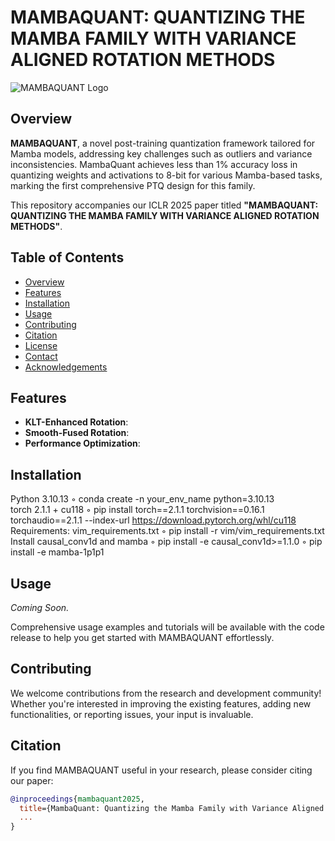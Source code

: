 # MAMBAQUANT: QUANTIZING THE MAMBA FAMILY WITH VARIANCE ALIGNED ROTATION METHODS

![MAMBAQUANT Logo](https://github.com/yourusername/mambaquant/blob/main/assets/logo.png)

## Overview

**MAMBAQUANT**, a novel post-training quantization framework tailored for Mamba models, addressing key challenges such as outliers and variance inconsistencies. MambaQuant achieves less than 1% accuracy loss in quantizing weights and activations to 8-bit for various Mamba-based tasks, marking the first comprehensive PTQ design for this family.

This repository accompanies our ICLR 2025 paper titled **"MAMBAQUANT: QUANTIZING THE MAMBA FAMILY WITH VARIANCE ALIGNED ROTATION METHODS"**. 

## Table of Contents

- [Overview](#overview)
- [Features](#features)
- [Installation](#installation)
- [Usage](#usage)
- [Contributing](#contributing)
- [Citation](#citation)
- [License](#license)
- [Contact](#contact)
- [Acknowledgements](#acknowledgements)

## Features

- **KLT-Enhanced Rotation**: 
- **Smooth-Fused Rotation**: 
- **Performance Optimization**: 

## Installation

Python 3.10.13 
◦ conda create -n your_env_name python=3.10.13  
torch 2.1.1 + cu118 
◦ pip install torch==2.1.1 torchvision==0.16.1 torchaudio==2.1.1 --index-url https://download.pytorch.org/whl/cu118  
Requirements: vim_requirements.txt 
◦ pip install -r vim/vim_requirements.txt   
Install causal_conv1d and mamba 
◦ pip install -e causal_conv1d>=1.1.0 ◦ pip install -e mamba-1p1p1

## Usage

*Coming Soon.*

Comprehensive usage examples and tutorials will be available with the code release to help you get started with MAMBAQUANT effortlessly.

## Contributing

We welcome contributions from the research and development community! Whether you're interested in improving the existing features, adding new functionalities, or reporting issues, your input is invaluable.

## Citation

If you find MAMBAQUANT useful in your research, please consider citing our paper:

```bibtex
@inproceedings{mambaquant2025,
  title={MambaQuant: Quantizing the Mamba Family with Variance Aligned Rotation Methods},
  ...
}
